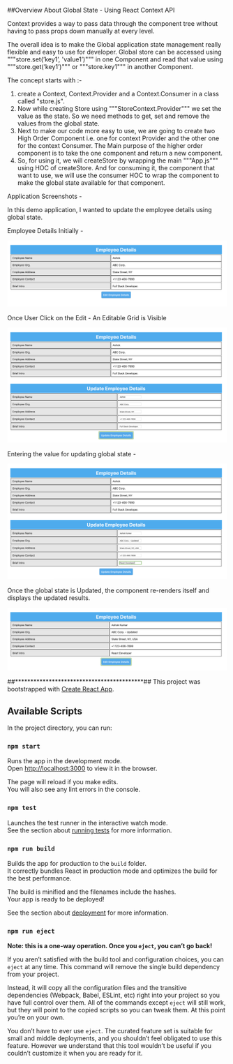 ##Overview About Global State - Using React Context API

Context provides a way to pass data through the component tree without having to pass props down manually at every level.

The overall idea is to make the Global application state management really flexible and easy to use for developer. Global store can be accessed using """store.set(’key1’, 'value1’)""" in one Component and read that value using """store.get(’key1’)""" or """store.key1""" in another Component.

The concept starts with :-
1) create a Context, Context.Provider and a Context.Consumer in a class called "store.js".
2) Now while creating Store using """StoreContext.Provider""" we set the value as the state. So we need methods to get, set and remove the values from the global state.
3) Next to make our code more easy to use, we are going to create two High Order Component i.e. one for context Provider and the other one for the context Consumer. The Main purpose of the higher order component is to take the one component and return a new component.
4) So, for using it, we will createStore by wrapping the main """App.js""" using HOC of createStore. And for consuming it, the component that want to use, we will use the consumer HOC to wrap the component to make the global state available for that component.

Application Screenshots -

In this demo application, I wanted to update the employee details using global state.

Employee Details Initially -

![GitHub Logo](/images/1.png)

Once User Click on the Edit - An Editable Grid is Visible

![GitHub Logo](/images/2.png)

Entering the value for updating global state -

![GitHub Logo](/images/3.png)

Once the global state is Updated, the component re-renders itself and displays the updated results.

![GitHub Logo](/images/4.png)


##******************************************##
This project was bootstrapped with [Create React App](https://github.com/facebook/create-react-app).

## Available Scripts

In the project directory, you can run:

### `npm start`

Runs the app in the development mode.<br />
Open [http://localhost:3000](http://localhost:3000) to view it in the browser.

The page will reload if you make edits.<br />
You will also see any lint errors in the console.

### `npm test`

Launches the test runner in the interactive watch mode.<br />
See the section about [running tests](https://facebook.github.io/create-react-app/docs/running-tests) for more information.

### `npm run build`

Builds the app for production to the `build` folder.<br />
It correctly bundles React in production mode and optimizes the build for the best performance.

The build is minified and the filenames include the hashes.<br />
Your app is ready to be deployed!

See the section about [deployment](https://facebook.github.io/create-react-app/docs/deployment) for more information.

### `npm run eject`

**Note: this is a one-way operation. Once you `eject`, you can’t go back!**

If you aren’t satisfied with the build tool and configuration choices, you can `eject` at any time. This command will remove the single build dependency from your project.

Instead, it will copy all the configuration files and the transitive dependencies (Webpack, Babel, ESLint, etc) right into your project so you have full control over them. All of the commands except `eject` will still work, but they will point to the copied scripts so you can tweak them. At this point you’re on your own.

You don’t have to ever use `eject`. The curated feature set is suitable for small and middle deployments, and you shouldn’t feel obligated to use this feature. However we understand that this tool wouldn’t be useful if you couldn’t customize it when you are ready for it.
